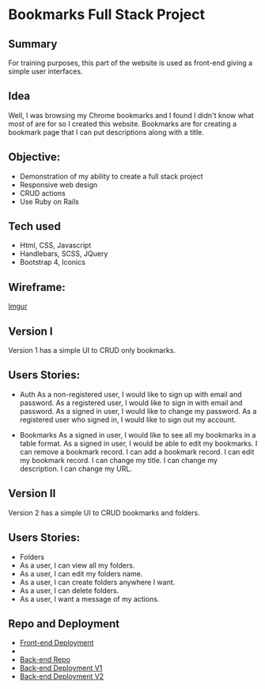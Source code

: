 # Bookmarks Full Stack Project
## Summary
For training purposes, this part of the website is used as front-end giving a simple
user interfaces.

## Idea
Well, I was browsing my Chrome bookmarks and I found I didn't know what most of
are for so I created this website. Bookmarks are for creating a bookmark page that
I can put descriptions along with a title.

## Objective:
- Demonstration of my ability to create a full stack project 
- Responsive web design
- CRUD actions
- Use Ruby on Rails

## Tech used
- Html, CSS, Javascript
- Handlebars, SCSS, JQuery
- Bootstrap 4, Iconics

## Wireframe:
[Imgur](https://i.imgur.com/jiGrLbP.png)

## Version I
Version 1 has a simple UI to CRUD only bookmarks.

## Users Stories:
- Auth
As a non-registered user, I would like to sign up with email and password.
As a registered user, I would like to sign in with email and password.
As a signed in user, I would like to change my password.
As a registered user who signed in, I would like to sign out my account.

- Bookmarks
As a signed in user, I would like to see all my bookmarks in a table format.
As a signed in user, I would be able to edit my bookmarks.
I can remove a bookmark record.
I can add a bookmark record.
I can edit my bookmark record.
I can change my title.
I can change my description.
I can change my URL.

## Version II
Version 2 has a simple UI to CRUD bookmarks and folders.

## Users Stories:
- Folders
- As a user, I can view all my folders.
- As a user, I can edit my folders name.
- As a user, I can create folders anywhere I want.
- As a user, I can delete folders.
- As a user, I want a message of my actions.

## Repo and Deployment
<!-- - [Front-end repo](https://github.com/TakyiuLo/rail-Heroku-Front-End) -->
- [Front-end Deployment](https://takyiulo.github.io/rail-Heroku-Front-End)
- [bookmarks-page]: https://takyiulo.github.io/rail-Heroku-Front-End
- [Back-end Repo](https://github.com/TakyiuLo/rail-Heroku-Back-End)
- [Back-end Deployment V1](https://rail-heroku-project-temple.herokuapp.com/bookmarks)
- [Back-end Deployment V2](https://rail-heroku-project-temple.herokuapp.com/folders)
